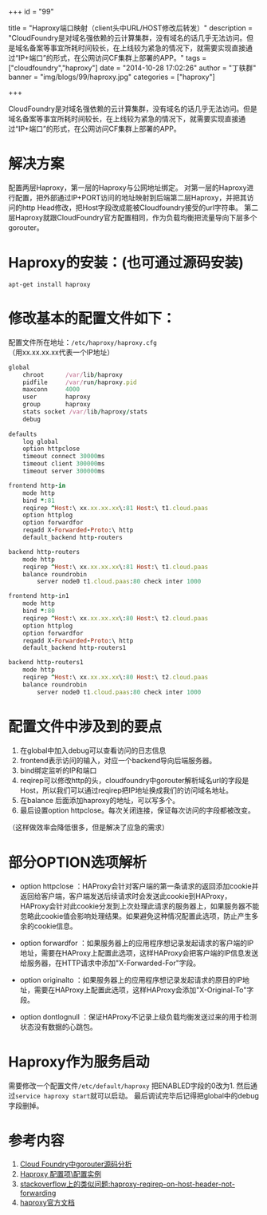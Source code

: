 +++
id = "99"

title = "Haproxy端口映射（client头中URL/HOST修改后转发）"
description = "CloudFoundry是对域名强依赖的云计算集群，没有域名的话几乎无法访问。但是域名备案等事宜所耗时间较长，在上线较为紧急的情况下，就需要实现直接通过“IP+端口”的形式，在公网访问CF集群上部署的APP。"
tags = ["cloudfoundry","haproxy"]
date = "2014-10-28 17:02:26"
author = "丁轶群"
banner = "img/blogs/99/haproxy.jpg"
categories = ["haproxy"]

+++

CloudFoundry是对域名强依赖的云计算集群，没有域名的话几乎无法访问。但是域名备案等事宜所耗时间较长，在上线较为紧急的情况下，就需要实现直接通过“IP+端口”的形式，在公网访问CF集群上部署的APP。

<!--more-->


解决方案
====

配置两层Haproxy，第一层的Haproxy与公网地址绑定。 对第一层的Haproxy进行配置，把外部通过IP+PORT访问的地址映射到后端第二层Haproxy，并把其访问的http Head修改，把Host字段改成能被Cloudfoundry接受的url字符串。 第二层Haproxy就跟CloudFoundry官方配置相同，作为负载均衡把流量导向下层多个gorouter。

Haproxy的安装：(也可通过源码安装)
=====================

`apt-get install haproxy`

修改基本的配置文件如下：
============

配置文件所在地址：`/etc/haproxy/haproxy.cfg`（用xx.xx.xx.xx代表一个IP地址）

~~~ruby
global
    chroot      /var/lib/haproxy
    pidfile     /var/run/haproxy.pid
    maxconn     4000
    user        haproxy
    group       haproxy
    stats socket /var/lib/haproxy/stats
    debug
    
defaults
    log global
    option httpclose
    timeout connect 30000ms
    timeout client 300000ms
    timeout server 300000ms

frontend http-in
    mode http
    bind *:81
    reqirep ^Host:\ xx.xx.xx.xx\:81 Host:\ t1.cloud.paas
    option httplog
    option forwardfor
    reqadd X-Forwarded-Proto:\ http
    default_backend http-routers

backend http-routers
    mode http
    reqirep ^Host:\ xx.xx.xx.xx\:81 Host:\ t1.cloud.paas
    balance roundrobin
        server node0 t1.cloud.paas:80 check inter 1000

frontend http-in1
    mode http
    bind *:80
    reqirep ^Host:\ xx.xx.xx.xx\:80 Host:\ t2.cloud.paas
    option httplog
    option forwardfor
    reqadd X-Forwarded-Proto:\ http
    default_backend http-routers1

backend http-routers1
    mode http
    reqirep ^Host:\ xx.xx.xx.xx\:80 Host:\ t2.cloud.paas
    balance roundrobin
        server node0 t1.cloud.paas:80 check inter 1000
~~~

配置文件中涉及到的要点
===========

1.  在global中加入debug可以查看访问的日志信息
2.  frontend表示访问的输入，对应一个backend导向后端服务器。
3.  bind绑定监听的IP和端口
4.  reqirep可以修改http的头，cloudfoundry中gorouter解析域名url的字段是Host，所以我们可以通过reqirep把IP地址换成我们的访问域名地址。
5.  在balance 后面添加haproxy的地址，可以写多个。
6.  最后设置option httpclose。每次关闭连接，保证每次访问的字段都被改变。

（这样做效率会降低很多，但是解决了应急的需求）

部分OPTION选项解析
============

*   option httpclose ：HAProxy会针对客户端的第一条请求的返回添加cookie并返回给客户端，客户端发送后续请求时会发送此cookie到HAProxy，HAProxy会针对此cookie分发到上次处理此请求的服务器上，如果服务器不能忽略此cookie值会影响处理结果。如果避免这种情况配置此选项，防止产生多余的cookie信息。
    
*   option forwardfor ：如果服务器上的应用程序想记录发起请求的客户端的IP地址，需要在HAProxy上配置此选项，这样HAProxy会把客户端的IP信息发送给服务器，在HTTP请求中添加"X-Forwarded-For"字段。
    
*   option originalto ：如果服务器上的应用程序想记录发起请求的原目的IP地址，需要在HAProxy上配置此选项，这样HAProxy会添加"X-Original-To"字段。
    
*   option dontlognull ：保证HAProxy不记录上级负载均衡发送过来的用于检测状态没有数据的心跳包。
    

Haproxy作为服务启动
=============

需要修改一个配置文件`/etc/default/haproxy` 把ENABLED字段的0改为1. 然后通过`service haproxy start`就可以启动。 最后调试完毕后记得把global中的debug字段删掉。

参考内容
====

1.  [Cloud Foundry中gorouter源码分析](http://blog.csdn.net/shlazww/article/details/11974411)
2.  [Haproxy 配置项\\配置实例](http://www.cnblogs.com/dkblog/archive/2012/03/13/2393321.html)
3.  [stackoverflow上的类似问题:haproxy-reqirep-on-host-header-not-forwarding](http://stackoverflow.com/questions/26136239/haproxy-reqirep-on-host-header-not-forwarding)
4.  [haproxy官方文档](http://www.haproxy.org/download/1.4/doc/configuration.txt)